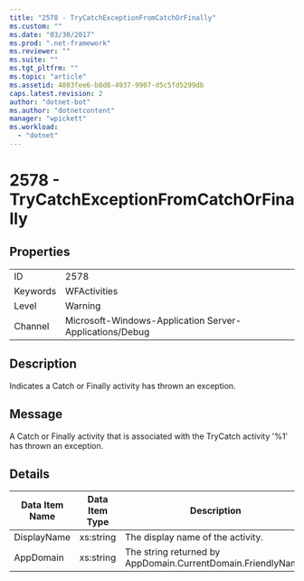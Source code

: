 ```yaml
---
title: "2578 - TryCatchExceptionFromCatchOrFinally"
ms.custom: ""
ms.date: "03/30/2017"
ms.prod: ".net-framework"
ms.reviewer: ""
ms.suite: ""
ms.tgt_pltfrm: ""
ms.topic: "article"
ms.assetid: 4803fee6-b8d8-4937-9907-d5c5fd5299db
caps.latest.revision: 2
author: "dotnet-bot"
ms.author: "dotnetcontent"
manager: "wpickett"
ms.workload: 
  - "dotnet"
---
```

# 2578 - TryCatchExceptionFromCatchOrFinally
## Properties  

|||  
|-|-|  
|ID|2578|  
|Keywords|WFActivities|  
|Level|Warning|  
|Channel|Microsoft-Windows-Application Server-Applications/Debug|  

## Description  
 Indicates a Catch or Finally activity has thrown an exception.  

## Message  
 A Catch or Finally activity that is associated with the TryCatch activity '%1' has thrown an exception.  

## Details  


| Data Item Name | Data Item Type |                         Description                          |
|----------------|----------------|--------------------------------------------------------------|
|  DisplayName   |   xs:string    |              The display name of the activity.               |
|   AppDomain    |   xs:string    | The string returned by AppDomain.CurrentDomain.FriendlyName. |

